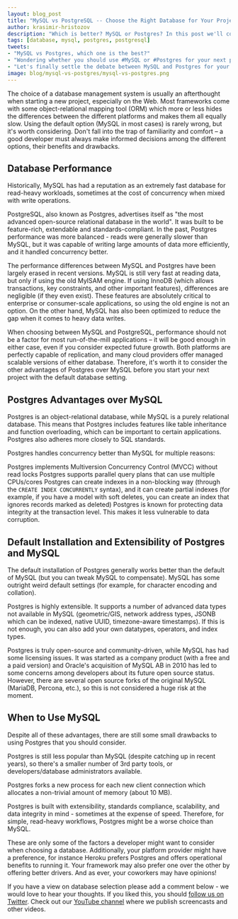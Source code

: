 ```yaml
---
layout: blog_post
title: "MySQL vs PostgreSQL -- Choose the Right Database for Your Project"
author: krasimir-hristozov
description: "Which is better? MySQL or Postgres? In this post we'll compare the strengths and weaknesses of each."
tags: [database, mysql, postgres, postgresql]
tweets:
- "MySQL vs Postgres, which one is the best?"
- "Wondering whether you should use #MySQL or #Postgres for your next project? Read this first!"
- "Let's finally settle the debate between MySQL and Postgres for your next project"
image: blog/mysql-vs-postgres/mysql-vs-postgres.png
---
```


The choice of a database management system is usually an afterthought when starting a new project, especially on the Web. Most frameworks come with some object-relational mapping tool (ORM) which more or less hides the differences between the different platforms and makes them all equally slow. Using the default option (MySQL in most cases) is rarely wrong, but it's worth considering. Don't fall into the trap of familiarity and comfort – a good developer must always make informed decisions among the different options, their benefits and drawbacks.

## Database Performance

Historically, MySQL has had a reputation as an extremely fast database for read-heavy workloads, sometimes at the cost of concurrency when mixed with write operations. 

PostgreSQL, also known as Postgres, advertises itself as "the most advanced open-source relational database in the world". It was built to be feature-rich, extendable and standards-compliant. In the past, Postgres performance was more balanced - reads were generally slower than MySQL, but it was capable of writing large amounts of data more efficiently, and it handled concurrency better.

The performance differences between MySQL and Postgres have been largely erased in recent versions. MySQL is still very fast at reading data, but only if using the old MyISAM engine. If using InnoDB (which allows transactions, key constraints, and other important features), differences are negligible (if they even exist). These features are absolutely critical to enterprise or consumer-scale applications, so using the old engine is not an option. On the other hand, MySQL has also been optimized to reduce the gap when it comes to heavy data writes.

When choosing between MySQL and PostgreSQL, performance should not be a factor for most run-of-the-mill applications – it will be good enough in either case, even if you consider expected future growth. Both platforms are perfectly capable of replication, and many cloud providers offer managed scalable versions of either database. Therefore, it's worth it to consider the other advantages of Postgres over MySQL before you start your next project with the default database setting.

## Postgres Advantages over MySQL

Postgres is an object-relational database, while MySQL is a purely relational database. This means that Postgres includes features like table inheritance and function overloading, which can be important to certain applications. Postgres also adheres more closely to SQL standards. 	

Postgres handles concurrency better than MySQL for multiple reasons:

Postgres implements Multiversion Concurrency Control (MVCC) without read locks 
Postgres supports parallel query plans that can use multiple CPUs/cores
Postgres can create indexes in a non-blocking way (through the `CREATE INDEX CONCURRENTLY` syntax), and it can create partial indexes (for example, if you have a model with soft deletes, you can create an index that ignores records marked as deleted)
Postgres is known for protecting data integrity at the transaction level. This makes it less vulnerable to data corruption.

## Default Installation and Extensibility of Postgres and MySQL

The default installation of Postgres generally works better than the default of MySQL (but you can tweak MySQL to compensate). MySQL has some outright weird default settings (for example, for character encoding and collation).

Postgres is highly extensible. It supports a number of advanced data types not available in MySQL (geometric/GIS, network address types, JSONB which can be indexed, native UUID, timezone-aware timestamps). If this is not enough, you can also add your own datatypes, operators, and index types.

Postgres is truly open-source and community-driven, while MySQL has had some licensing issues. It was started as a company product (with a free and a paid version) and Oracle's acquisition of MySQL AB in 2010 has led to some concerns among developers about its future open source status. However, there are several open source forks of the original MySQL (MariaDB, Percona, etc.), so this is not considered a huge risk at the moment.

## When to Use MySQL

Despite all of these advantages, there are still some small drawbacks to using Postgres that you should consider.

Postgres is still less popular than MySQL (despite catching up in recent years), so there's a smaller number of 3rd party tools, or developers/database administrators available.

Postgres forks a new process for each new client connection which allocates a non-trivial amount of memory (about 10 MB). 

Postgres is built with extensibility, standards compliance, scalability, and data integrity in mind - sometimes at the expense of speed. Therefore, for simple, read-heavy workflows, Postgres might be a worse choice than MySQL.

These are only some of the factors a developer might want to consider when choosing a database. Additionally, your platform provider might have a preference, for instance Heroku prefers Postgres and offers operational benefits to running it. Your framework may also prefer one over the other by offering better drivers. And as ever, your coworkers may have opinions!

If you have a view on database selection please add a comment below - we would love to hear your thoughts. If you liked this, you should [follow us on Twitter](https://twitter.com/oktadev). Check out our [YouTube channel](https://www.youtube.com/c/oktadev) where we publish screencasts and other videos.
